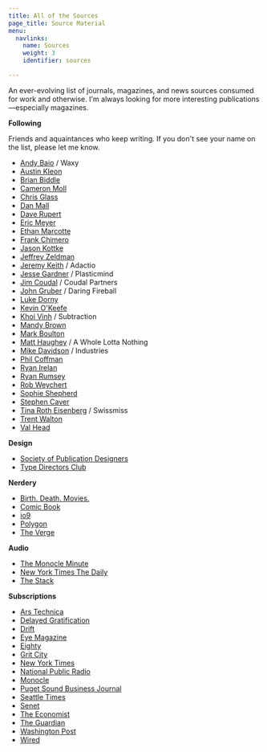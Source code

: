 ```yaml
---
title: All of the Sources
page_title: Source Material
menu:
  navlinks:
    name: Sources
    weight: 3
    identifier: sources

---
```

An ever-evolving list of journals, magazines, and news sources consumed for work and otherwise. I'm always looking for more interesting publications—especially magazines.

**Following**

Friends and aquaintances who keep writing. If you don't see your name on the list, please let me know. 

* [Andy Baio](https://waxy.org "Andy Baio") / Waxy
* [Austin Kleon](https://austinkleon.com "Austin Kleon")
* [Brian Biddle](https://www.biddlebrain.com "Brian Biddle")
* [Cameron Moll](http://www.cameronmoll.com "Cameron Moll")
* [Chris Glass](https://chrisglass.com "Chris Glass")
* [Dan Mall](https://danmall.me/articles/ "Dan Mall")
* [Dave Rupert](https://daverupert.com "Dave Rupert")
* [Eric Meyer](https://meyerweb.com "Eric Meyer")
* [Ethan Marcotte](https://ethanmarcotte.com/wrote/ "Ethan Marcotte")
* [Frank Chimero](https://frankchimero.com/blog "Frank Chimero")
* [Jason Kottke](https://kottke.org "Jason Kottke")
* [Jeffrey Zeldman](https://zeldman.com "Jeffrey Zeldman")
* [Jeremy Keith](https://adactio.com "Jeremy Keith") / Adactio
* [Jesse Gardner](https://plasticmind.com/blog/ "Jesse Gardner") / Plasticmind
* [Jim Coudal](http://coudal.com "Coudal Partners") / Coudal Partners
* [John Gruber](https://daringfireball.net "John Gruber") / Daring Fireball
* [Luke Dorny](https://lukedorny.com "Luke Dorny")
* [Kevin O'Keefe](https://kevin.lexblog.com "Kevin O'Keefe")
* [Khoi Vinh](https://www.subtraction.com "Khoi Vinh") / Subtraction
* [Mandy Brown](https://aworkinglibrary.com/writing/hard-way "Mandy Brown")
* [Mark Boulton](https://markboulton.co.uk/journal/ "Mark Boulton")
* [Matt Haughey](https://a.wholelottanothing.org "Matt Haughey") / A Whole Lotta Nothing
* [Mike Davidson](https://mikeindustries.com "Mike Davidson") / Industries
* [Phil Coffman](https://philcoffman.com "Phil Coffman")
* [Ryan Irelan](https://ryanirelan.com "Ryan Irelan")
* [Ryan Rumsey](https://www.ryanrumsey.com/words "Ryan Rumsey")
* [Rob Weychert](https://v6.robweychert.com/blog/ "Rob Weychert")
* [Sophie Shepherd](http://sophieshepherd.com "Sophie Shepherd")
* [Stephen Caver](https://www.stephencaver.com/journal/index.html "Stephen Caver")
* [Tina Roth Eisenberg](https://www.swiss-miss.com/ "Swissmiss") / Swissmiss
* [Trent Walton](https://trentwalton.com/category/notes/ "Trent Welton")
* [Val Head](https://valhead.com/blog/ "Val Head")

**Design**

* [Society of Publication Designers](https://www.spd.org "Society of Publication Designers")
* [Type Directors Club](https://www.tdc.org "Type Directors Club")

**Nerdery**

* [Birth. Death. Movies.](https://birthmoviesdeath.com "Birth. Death. Movies.")
* [Comic Book](https://comicbook.com "Comicbook")
* [io9](https://io9.gizmodo.com "io9")
* [Polygon](https://www.polygon.com "Polygon")
* [The Verge](https://www.theverge.com "The Verge")

**Audio**

* [The Monocle Minute](https://monocle.com/radio/shows/the-monocle-minute/ "Monocle Minute podcast")
* [New York Times The Daily](https://www.nytimes.com/column/the-daily "The Daily")
* [The Stack](https://monocle.com/radio/shows/the-stack/ "The Stack")

**Subscriptions**

* [Ars Technica](https://arstechnica.com "Ars Technica")
* [Delayed Gratification](https://www.slow-journalism.com/blog "Delayed Gratification")
* [Drift](https://www.driftmag.com "Drift")
* [Eye Magazine](http://www.eyemagazine.com/blog "Eye Magazine")
* [Eighty](https://www.readeighty.com "Eighty")
* [Grit City](https://gritcitymag.com "Grit City Magazine")
* [New York Times](https://nytimes.com "New York Times")
* [National Public Radio](https://www.npr.org "National Public Radio")
* [Monocle](https://monocle.com "Monocle")
* [Puget Sound Business Journal](https://www.bizjournals.com/seattle/ "Puget Sound Business Journal")
* [Seattle Times](https://seattletimes.com "Seattle Times")
* [Senet](https://senetmagazine.com "Senet")
* [The Economist](https://www.economist.com "The Economist")
* [The Guardian](https://www.theguardian.com/us "The Guardian")
* [Washington Post](https://washingtonpost.com "Washington Post")
* [Wired](https://wired.com "Wired")
